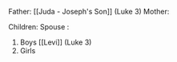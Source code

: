 Father: [[Juda - Joseph's Son]] (Luke 3)
Mother: 

Children:
Spouse : 
1) Boys
	[[Levi]] (Luke 3)
2) Girls
	